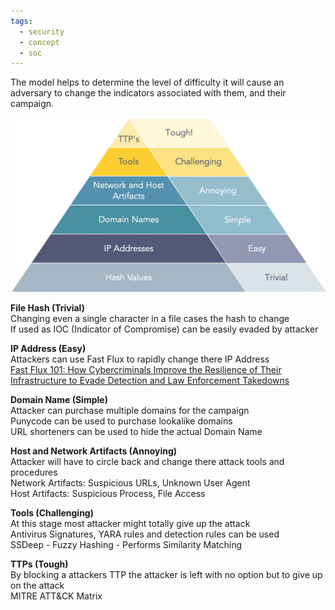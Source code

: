```yaml
---
tags:
  - security
  - concept
  - soc
---
```


The model helps to determine the level of difficulty it will cause an adversary to change the indicators associated with them, and their campaign.

![pyramid-of-pain|520](../images/pyramid-of-pain.png)

**File Hash (Trivial)**  
Changing even a single character in a file cases the hash to change  
If used as IOC (Indicator of Compromise) can be easily evaded by attacker

**IP Address (Easy)**  
Attackers can use Fast Flux to rapidly change there IP Address  
[Fast Flux 101: How Cybercriminals Improve the Resilience of Their Infrastructure to Evade Detection and Law Enforcement Takedowns](https://unit42.paloaltonetworks.com/fast-flux-101/)

**Domain Name (Simple)**  
Attacker can purchase multiple domains for the campaign  
Punycode can be used to purchase lookalike domains  
URL shorteners can be used to hide the actual Domain Name

**Host and Network Artifacts (Annoying)**  
Attacker will have to circle back and change there attack tools and procedures  
Network Artifacts: Suspicious URLs, Unknown User Agent  
Host Artifacts: Suspicious Process, File Access

**Tools (Challenging)**  
At this stage most attacker might totally give up the attack  
Antivirus Signatures, YARA rules and detection rules can be used  
SSDeep - Fuzzy Hashing - Performs Similarity Matching

**TTPs (Tough)**  
By blocking a attackers TTP the attacker is left with no option but to give up on the attack  
MITRE ATT&CK Matrix
